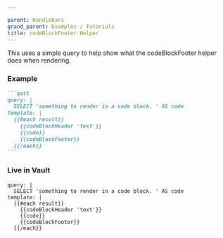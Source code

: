 ```yaml
---

parent: Handlebars
grand_parent: Examples / Tutorials
title: codeBlockFooter Helper
---
```


This uses a simple query to help show what the codeBlockFooter helper does when rendering.

### Example
````markdown
```qatt
query: |
  SELECT 'something to render in a code block. ' AS code
template: |
  {{#each result}}
    {{codeBlockHeader 'text'}}
    {{code}}
    {{codeBlockFooter}}
  {{/each}}
```
````
### Live in Vault
```qatt
query: |
  SELECT 'something to render in a code block. ' AS code
template: |
  {{#each result}}
    {{codeBlockHeader 'text'}}
    {{code}}
    {{codeBlockFooter}}
  {{/each}}
```